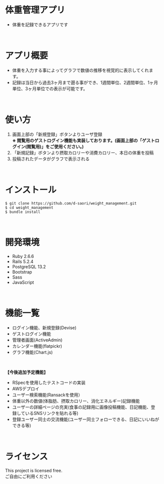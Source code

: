 # 体重管理アプリ
- 体重を記録できるアプリです
<br>

# アプリ概要
- 体重を入力する事によってグラフで数値の推移を視覚的に表示してくれます。
- 記録は当日から過去3ヶ月まで遡る事ができ、1週間単位、2週間単位、1ヶ月単位、3ヶ月単位での表示が可能です。
<br>

# 使い方
1. 画面上部の「新規登録」ボタンよりユーザ登録<br>
__※ 閲覧用のゲストログイン機能も実装しております。(画面上部の「ゲストログイン(閲覧用)」をご使用ください。)__
2. 「新規記録」ボタンより摂取カロリーや消費カロリー、本日の体重を投稿
3. 投稿されたデータがグラフで表示される
<br>

# インストール
```
$ git clone https://github.com/d-saori/weight_management.git
$ cd weight_management
$ bundle install
```
<br>

# 開発環境
- Ruby 2.6.6
- Rails 5.2.4
- PostgreSQL 13.2
- Bootstrap
- Sass
- JavaScript 
<br>

# 機能一覧
- ログイン機能、新規登録(Devise)
- ゲストログイン機能
- 管理者画面(ActiveAdmin)
- カレンダー機能(flatpickr)
- グラフ機能(Chart.js)

<br>

__【今後追加予定機能】__ <br>
- RSpecを使用したテストコードの実装
- AWSデプロイ
- ユーザー検索機能(Ransackを使用）
- 体重以外の数値(体脂肪、摂取カロリー、消化エネルギー)記録機能
- ユーザーの詳細ページの充実(食事の記録用に画像投稿機能、日記機能、登録しているSNSリンクを貼れる等)
- 登録ユーザー同士の交流機能(ユーザー同士フォローできる、日記にいいねができる等)
<br>

# ライセンス
This project is licensed free.<br>
ご自由にご利用ください

